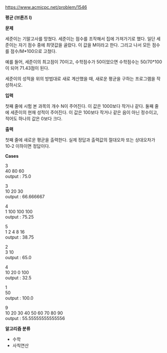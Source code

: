 https://www.acmicpc.net/problem/1546

**평균 (브론즈 I)**

**문제**

세준이는 기말고사를 망쳤다. 세준이는 점수를 조작해서 집에 가져가기로 했다. 일단 세준이는 자기 점수 중에 최댓값을 골랐다. 이 값을 M이라고 한다. 그리고 나서 모든 점수를 점수/M*100으로 고쳤다.

예를 들어, 세준이의 최고점이 70이고, 수학점수가 50이었으면 수학점수는 50/70*100이 되어 71.43점이 된다.

세준이의 성적을 위의 방법대로 새로 계산했을 때, 새로운 평균을 구하는 프로그램을 작성하시오.

**입력**

첫째 줄에 시험 본 과목의 개수 N이 주어진다. 이 값은 1000보다 작거나 같다. 둘째 줄에 세준이의 현재 성적이 주어진다. 이 값은 100보다 작거나 같은 음이 아닌 정수이고, 적어도 하나의 값은 0보다 크다.

**출력**

첫째 줄에 새로운 평균을 출력한다. 실제 정답과 출력값의 절대오차 또는 상대오차가 10-2 이하이면 정답이다.

**Cases**

3<br>
40 80 60<br>
output : 75.0

3<br>
10 20 30<br>
output : 66.666667

4<br>
1 100 100 100<br>
output : 75.25

5<br>
1 2 4 8 16<br>
output : 38.75

2<br>
3 10<br>
output : 65.0

4<br>
10 20 0 100<br>
output : 32.5

1<br>
50<br>
output : 100.0

9<br>
10 20 30 40 50 60 70 80 90<br>
output : 55.55555555555556

**알고리즘 분류**

- 수학
- 사칙연산

